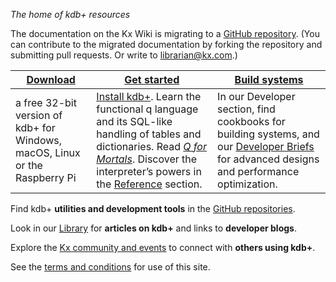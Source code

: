 _The home of kdb+ resources_

The documentation on the Kx Wiki is migrating to a [GitHub repository](http://github.com/kxsystems/docs). (You can contribute to the migrated documentation by forking the repository and submitting pull requests. Or write to [librarian@kx.com](mailto:librarian@kx.com).) 

<!--
<aside markdown="1" class="new">
<span class="aside-type">New</span> _Q for Mortals version 3_ is now [published online](/q4m3/).
</aside> 
-->

| [**Download**](https://kx.com/download) | [**Get started**](/learn/) | [**Build systems**](/developer/) |
| ---- | ---- | ---- | 
| a free 32-bit version of kdb+ for Windows, macOS, Linux or the Raspberry Pi| [Install kdb+](http://code.kx.com/wiki/Tutorials/Installation). Learn the functional q language and its SQL-like handling of tables and dictionaries. Read [_Q for Mortals_](http://code.kx.com/wiki/QforMortals3). Discover the interpreter&rsquo;s powers in the [Reference](/reference/) section. | In our Developer section, find cookbooks for building systems, and our [Developer Briefs](/developer/#briefs) for advanced designs and performance optimization. |


Find kdb+ **utilities and development tools** in the [GitHub repositories](http://kxsystems.github.io/). 

Look in our [Library](/library/) for **articles on kdb+** and links to **developer blogs**. 

Explore the [Kx community and events](https://kx.com/connect-with-us/) to connect with **others using kdb+**.

<aside class="info" role="note">
See the <a href="http://code.kx.com/wiki/TermsAndConditions">terms and conditions</a> for use of this site. 
</aside>

